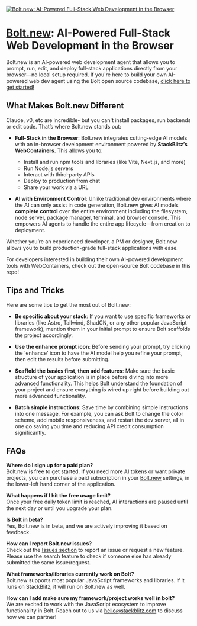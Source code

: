 [![Bolt.new: AI-Powered Full-Stack Web Development in the Browser](![image](https://github.com/user-attachments/assets/e701d50d-89f1-44e5-8e74-1180c7989a1b)
)](https://bolt.aidark.net)

# [Bolt.new](https://bolt.aidark.net): AI-Powered Full-Stack Web Development in the Browser

Bolt.new is an AI-powered web development agent that allows you to prompt, run, edit, and deploy full-stack applications directly from your browser—no local setup required. If you're here to build your own AI-powered web dev agent using the Bolt open source codebase, [click here to get started!](./CONTRIBUTING.md)

## What Makes Bolt.new Different

Claude, v0, etc are incredible- but you can't install packages, run backends or edit code. That’s where Bolt.new stands out:

- **Full-Stack in the Browser**: Bolt.new integrates cutting-edge AI models with an in-browser development environment powered by **StackBlitz’s WebContainers**. This allows you to:
  - Install and run npm tools and libraries (like Vite, Next.js, and more)
  - Run Node.js servers
  - Interact with third-party APIs
  - Deploy to production from chat
  - Share your work via a URL

- **AI with Environment Control**: Unlike traditional dev environments where the AI can only assist in code generation, Bolt.new gives AI models **complete control** over the entire  environment including the filesystem, node server, package manager, terminal, and browser console. This empowers AI agents to handle the entire app lifecycle—from creation to deployment.

Whether you’re an experienced developer, a PM or designer, Bolt.new allows you to build production-grade full-stack applications with ease.

For developers interested in building their own AI-powered development tools with WebContainers, check out the open-source Bolt codebase in this repo!

## Tips and Tricks

Here are some tips to get the most out of Bolt.new:

- **Be specific about your stack**: If you want to use specific frameworks or libraries (like Astro, Tailwind, ShadCN, or any other popular JavaScript framework), mention them in your initial prompt to ensure Bolt scaffolds the project accordingly.

- **Use the enhance prompt icon**: Before sending your prompt, try clicking the 'enhance' icon to have the AI model help you refine your prompt, then edit the results before submitting.

- **Scaffold the basics first, then add features**: Make sure the basic structure of your application is in place before diving into more advanced functionality. This helps Bolt understand the foundation of your project and ensure everything is wired up right before building out more advanced functionality.

- **Batch simple instructions**: Save time by combining simple instructions into one message. For example, you can ask Bolt to change the color scheme, add mobile responsiveness, and restart the dev server, all in one go saving you time and reducing API credit consumption significantly.

## FAQs

**Where do I sign up for a paid plan?**  
Bolt.new is free to get started. If you need more AI tokens or want private projects, you can purchase a paid subscription in your [Bolt.new](https://bolt.new) settings, in the lower-left hand corner of the application. 

**What happens if I hit the free usage limit?**  
Once your free daily token limit is reached, AI interactions are paused until the next day or until you upgrade your plan.

**Is Bolt in beta?**  
Yes, Bolt.new is in beta, and we are actively improving it based on feedback.

**How can I report Bolt.new issues?**  
Check out the [Issues section](https://github.com/bolt.new/issues) to report an issue or request a new feature. Please use the search feature to check if someone else has already submitted the same issue/request.

**What frameworks/libraries currently work on Bolt?**  
Bolt.new supports most popular JavaScript frameworks and libraries. If it runs on StackBlitz, it will run on Bolt.new as well.

**How can I add make sure my framework/project works well in bolt?**  
We are excited to work with the JavaScript ecosystem to improve functionality in Bolt. Reach out to us via [hello@stackblitz.com](mailto:hello@stackblitz.com) to discuss how we can partner!
